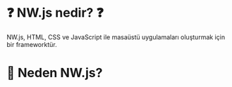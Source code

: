 # ❓ NW.js nedir? ❓

NW.js, HTML, CSS ve JavaScript ile masaüstü uygulamaları oluşturmak için bir frameworktür.

# 🤔 Neden NW.js?

